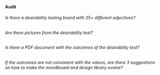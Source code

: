#### Audit 

###### Is there a desirability testing board with 25+ different adjectives?
###### Are there pictures from the desirability test?
###### Is there a PDF document with the outcomes of the desirability test?
###### If the outcomes are not consistent with the values, are there 3 suggestions on how to make the moodboard and design library evolve?